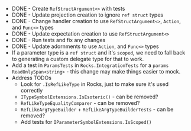 * DONE - Create `RefStructArgument<>` with tests
* DONE - Update projection creation to ignore `ref struct` types
* DONE - Change handler creation to use `RefStructArgument<>`, `Action`, and `Func<>` types
* DONE - Update expectation creation to use `RefStructArgument<>`
* DONE - Run tests and fix any changes
* DONE - Update adornments to use `Action`, and `Func<>` types
* If a parameter type is a `ref struct` and it's `scoped`, we need to fall back to generating a custom delegate type for that to work.
* Add a test in `ParamsTests` in `Rocks.IntegrationTests` for a `params ReadOnlySpan<string>` - this change may make things easier to mock.
* Address TODOs
    * Look for `.IsRefLikeType` in Rocks, just to make sure it's used correctly
    * `ITypeSymbolExtensions.IsEsoteric()` - can be removed?
    * `RefLikeTypeEqualityComparer` - can be removed?
    * `RefLikeArgTypeBuilder` + `RefLikeArgTypeBuilderTests` - can be removed?
    * Add tests for `IParameterSymbolExtensions.IsScoped()`